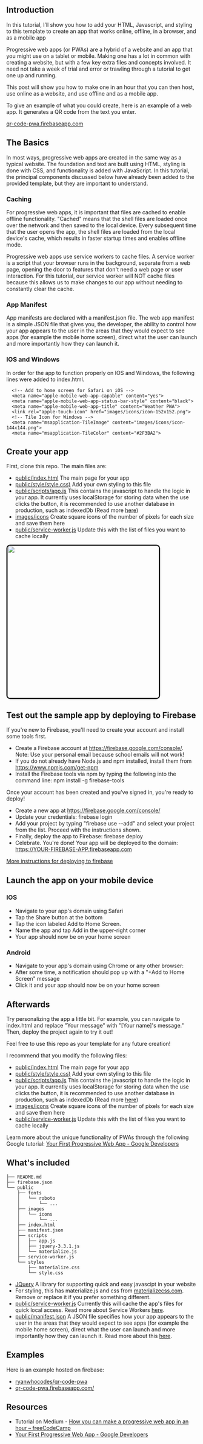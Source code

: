 ## Introduction

In this tutorial, I’ll show you how to add your HTML, Javascript, and styling to this template to create an app that works online, offline, in a browser, and as a mobile app

Progressive web apps (or PWAs) are a hybrid of a website and an app that you might use on a tablet or mobile. Making one has a lot in common with creating a website, but with a few key extra files and concepts involved. It need not take a week of trial and error or trawling through a tutorial to get one up and running.

This post will show you how to make one in an hour that you can then host, use online as a website, and use offline and as a mobile app.

To give an example of what you could create, here is an example of a web app. It generates a QR code from the text you enter.

[qr-code-pwa.firebaseapp.com](https://qr-code-pwa.firebaseapp.com/)

## The Basics

In most ways, progressive web apps are created in the same way as a typical website. The foundation and text are built using HTML, styling is done with CSS, and functionality is added with JavaScript. In this tutorial, the principal components discussed below have already been added to the provided template, but they are important to understand.

### Caching

For progressive web apps, it is important that files are cached to enable offline functionality. "Cached" means that the shell files are loaded once over the network and then saved to the local device. Every subsequent time that the user opens the app, the shell files are loaded from the local device's cache, which results in faster startup times and enables offline mode.

Progressive web apps use service workers to cache files. A service worker is a script that your browser runs in the background, separate from a web page, opening the door to features that don't need a web page or user interaction. For this tutorial, our service worker will NOT cache files because this allows us to make changes to our app without needing to constantly clear the cache.

### App Manifest

App manifests are declared with a manifest.json file. The web app manifest is a simple JSON file that gives you, the developer, the ability to control how your app appears to the user in the areas that they would expect to see apps (for example the mobile home screen), direct what the user can launch and more importantly how they can launch it.

### IOS and Windows

In order for the app to function properly on IOS and Windows, the following lines were added to index.html.
```
  <!-- Add to home screen for Safari on iOS -->
  <meta name="apple-mobile-web-app-capable" content="yes">
  <meta name="apple-mobile-web-app-status-bar-style" content="black">
  <meta name="apple-mobile-web-app-title" content="Weather PWA">
  <link rel="apple-touch-icon" href="images/icons/icon-152x152.png">
  <!-- Tile Icon for Windows -->
  <meta name="msapplication-TileImage" content="images/icons/icon-144x144.png">
  <meta name="msapplication-TileColor" content="#2F3BA2">
```

## Create your app

First, clone this repo. The main files are:

- [public/index.html](public/index.html) The main page for your app
- [public/style/style.css)](public/style/style.css) Add your own styling to this file
- [public/scripts/app.js](public/scripts/app.js) This contains the javascript to handle the logic in your app. It currently uses localStorage for storing data when the use clicks the button, it is recommended to use another database in production, such as indexedDb (Read more [here](https://developers.google.com/web/fundamentals/codelabs/your-first-pwapp/#intercept_the_network_request_and_cache_the_response))
- [images/icons](images/icons) Create square icons of the number of pixels for each size and save them here
- [public/service-worker.js](public/service-worker.js) Update this with the list of files you want to cache locally

<img src="images/template-progressive-web-app.png" width="400" border="3" style="border-radius: 10px;">

## Test out the sample app by deploying to Firebase

If you're new to Firebase, you'll need to create your account and install some tools first.

- Create a Firebase account at https://firebase.google.com/console/. Note: Use your personal email because school emails will not work!
- If you do not already have Node.js and npm installed, install them from https://www.npmjs.com/get-npm
- Install the Firebase tools via npm by typing the following into the command line: npm install -g firebase-tools

Once your account has been created and you've signed in, you're ready to deploy!
- Create a new app at https://firebase.google.com/console/
- Update your credentials: firebase login
- Add your project by typing "firebase use --add" and select your project from the list. Proceed with the instructions shown.
- Finally, deploy the app to Firebase: firebase deploy
- Celebrate. You're done! Your app will be deployed to the domain: https://YOUR-FIREBASE-APP.firebaseapp.com

[More instructions for deploying to firebase](https://developers.google.com/web/fundamentals/codelabs/your-first-pwapp/#deploy_to_firebase)

## Launch the app on your mobile device

### IOS

- Navigate to your app's domain using Safari
- Tap the Share button at the bottom
- Tap the icon labeled Add to Home Screen.
- Name the app and tap Add in the upper-right corner
- Your app should now be on your home screen

### Android

- Navigate to your app's domain using Chrome or any other browser: 
- After some time, a notification should pop up with a "+Add to Home Screen" message
- Click it and your app should now be on your home screen

## Afterwards

Try personalizing the app a little bit. For example, you can navigate to index.html and replace "Your message" with "[Your name]'s message." Then, deploy the project again to try it out!

Feel free to use this repo as your template for any future creation!

I recommend that you modify the following files:

- [public/index.html](public/index.html) The main page for your app
- [public/style/style.css)](public/style/style.css) Add your own styling to this file
- [public/scripts/app.js](public/scripts/app.js) This contains the javascript to handle the logic in your app. It currently uses localStorage for storing data when the use clicks the button, it is recommended to use another database in production, such as indexedDb (Read more [here](https://developers.google.com/web/fundamentals/codelabs/your-first-pwapp/#intercept_the_network_request_and_cache_the_response))
- [images/icons](images/icons) Create square icons of the number of pixels for each size and save them here
- [public/service-worker.js](public/service-worker.js) Update this with the list of files you want to cache locally

Learn more about the unique functionality of PWAs through the following Google tutorial: [Your First Progressive Web App - Google Developers](https://developers.google.com/web/fundamentals/codelabs/your-first-pwapp/)

## What's included

```
├── README.md
├── firebase.json
└── public
    ├── fonts
    │   └── roboto
    │       └── ...
    ├── images
    │   └── icons
    │       └── ...
    ├── index.html
    ├── manifest.json
    ├── scripts
    │   ├── app.js
    │   ├── jquery-3.3.1.js
    │   └── materialize.js
    ├── service-worker.js
    └── styles
        ├── materialize.css
        └── style.css
```

- [JQuery](https://jquery.com/) A library for supporting quick and easy javascipt in your website
- For styling, this has materialize.js and css from [materializecss.com](http://materializecss.com/). Remove or replace it if you prefer something different.
- [public/service-worker.js](public/service-worker.js) Currently this will cache the app's files for quick local access. Read more about Service Workers [here](https://developers.google.com/web/fundamentals/primers/service-workers/).
- [public/manifest.json](public/manifest.json) A JSON file specifies how your app appears to the user in the areas that they would expect to see apps (for example the mobile home screen), direct what the user can launch and more importantly how they can launch it. Read more about this [here](https://developers.google.com/web/fundamentals/codelabs/your-first-pwapp/#support_native_integration).


## Examples

Here is an example hosted on firebase:
- [ryanwhocodes/qr-code-pwa](https://github.com/ryanwhocodes/qr-code-pwa)
- [qr-code-pwa.firebaseapp.com/](https://qr-code-pwa.firebaseapp.com/)

## Resources

- Tutorial on Medium - [How you can make a progressive web app in an hour – freeCodeCamp](https://medium.freecodecamp.org/how-you-can-make-a-progressive-web-app-in-an-hour-7e36d560610e)
- [Your First Progressive Web App - Google Developers](https://developers.google.com/web/fundamentals/codelabs/your-first-pwapp/)
